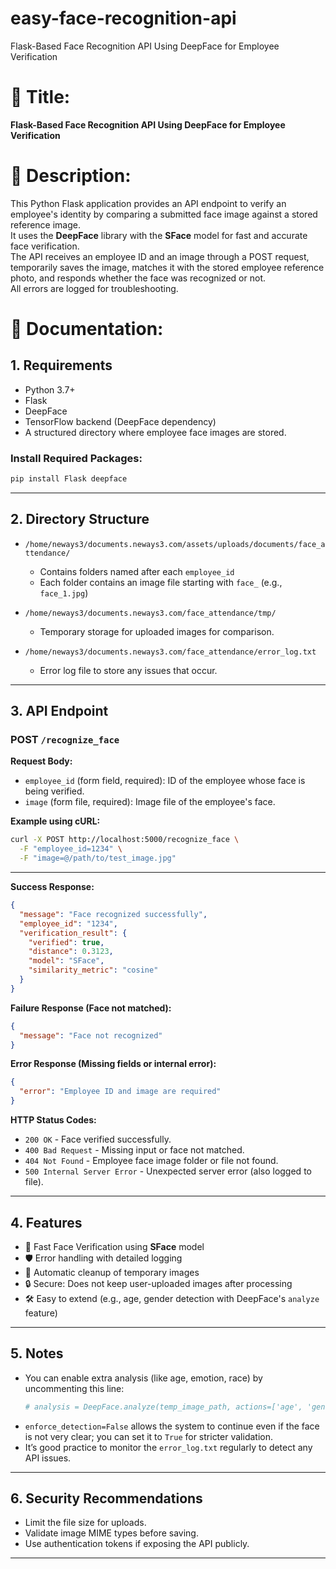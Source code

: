# easy-face-recognition-api
Flask-Based Face Recognition API Using DeepFace for Employee Verification

# 📌 Title:
**Flask-Based Face Recognition API Using DeepFace for Employee Verification**

# 📃 Description:
This Python Flask application provides an API endpoint to verify an employee's identity by comparing a submitted face image against a stored reference image.  
It uses the **DeepFace** library with the **SFace** model for fast and accurate face verification.  
The API receives an employee ID and an image through a POST request, temporarily saves the image, matches it with the stored employee reference photo, and responds whether the face was recognized or not.  
All errors are logged for troubleshooting.


# 📑 Documentation:

## 1. Requirements
- Python 3.7+
- Flask
- DeepFace
- TensorFlow backend (DeepFace dependency)
- A structured directory where employee face images are stored.

### Install Required Packages:
```bash
pip install Flask deepface
```

---

## 2. Directory Structure

- `/home/neways3/documents.neways3.com/assets/uploads/documents/face_attendance/`
  - Contains folders named after each `employee_id`
  - Each folder contains an image file starting with `face_` (e.g., `face_1.jpg`)

- `/home/neways3/documents.neways3.com/face_attendance/tmp/`
  - Temporary storage for uploaded images for comparison.

- `/home/neways3/documents.neways3.com/face_attendance/error_log.txt`
  - Error log file to store any issues that occur.

---

## 3. API Endpoint

### **POST** `/recognize_face`

**Request Body:**
- `employee_id` (form field, required): ID of the employee whose face is being verified.
- `image` (form file, required): Image file of the employee's face.

**Example using cURL:**
```bash
curl -X POST http://localhost:5000/recognize_face \
  -F "employee_id=1234" \
  -F "image=@/path/to/test_image.jpg"
```

---

**Success Response:**
```json
{
  "message": "Face recognized successfully",
  "employee_id": "1234",
  "verification_result": {
    "verified": true,
    "distance": 0.3123,
    "model": "SFace",
    "similarity_metric": "cosine"
  }
}
```

**Failure Response (Face not matched):**
```json
{
  "message": "Face not recognized"
}
```

**Error Response (Missing fields or internal error):**
```json
{
  "error": "Employee ID and image are required"
}
```

**HTTP Status Codes:**
- `200 OK` - Face verified successfully.
- `400 Bad Request` - Missing input or face not matched.
- `404 Not Found` - Employee face image folder or file not found.
- `500 Internal Server Error` - Unexpected server error (also logged to file).

---

## 4. Features

- 🧠 Fast Face Verification using **SFace** model
- 🛡️ Error handling with detailed logging
- 🧹 Automatic cleanup of temporary images
- 🔒 Secure: Does not keep user-uploaded images after processing
- 🛠️ Easy to extend (e.g., age, gender detection with DeepFace's `analyze` feature)

---

## 5. Notes
- You can enable extra analysis (like age, emotion, race) by uncommenting this line:
  ```python
  # analysis = DeepFace.analyze(temp_image_path, actions=['age', 'gender', 'emotion', 'race'])
  ```
- `enforce_detection=False` allows the system to continue even if the face is not very clear; you can set it to `True` for stricter validation.
- It’s good practice to monitor the `error_log.txt` regularly to detect any API issues.

---

## 6. Security Recommendations
- Limit the file size for uploads.
- Validate image MIME types before saving.
- Use authentication tokens if exposing the API publicly.

---
